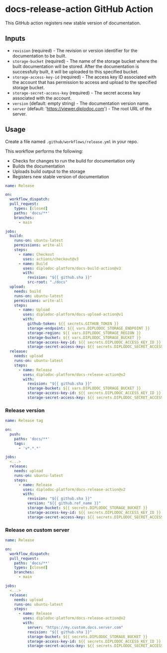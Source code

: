# docs-release-action GitHub Action

This GitHub action registers new stable version of documentation.

## Inputs

- `revision` (required) - The revision or version identifier for the documentation to be built.
- `storage-bucket` (required) - The name of the storage bucket where the built documentation will be stored. After the documentation is successfully built, it will be uploaded to this specified bucket.
- `storage-access-key-id` (required) - The access key ID associated with the account that has permission to access and upload to the specified storage bucket.
- `storage-secret-access-key` (required) - The secret access key associated with the account.
- `version` (default: empty string) - The documentation version name.
- `server` (default: 'https://viewer.diplodoc.com') - The root URL of the server.

## Usage

Create a file named `.github/workflows/release.yml` in your repo.

This workflow performs the following:
- Checks for changes to run the build for documentation only
- Builds the documentation
- Uploads build output to the storage
- Registers new stable version of documentation

```yaml
name: Release

on:
  workflow_dispatch:
  pull_request:
    types: [closed]
    paths: 'docs/**'
    branches:
      - main

jobs:
  build:
    runs-on: ubuntu-latest
    permissions: write-all
    steps:
      - name: Checkout
        uses: actions/checkout@v3
      - name: Build
        uses: diplodoc-platform/docs-build-action@v3
        with:
          revision: "${{ github.sha }}"
          src-root: "./docs"
  upload:
    needs: build
    runs-on: ubuntu-latest
    permissions: write-all
    steps:
      - name: Upload
        uses: diplodoc-platform/docs-upload-action@v1
        with:
          github-token: ${{ secrets.GITHUB_TOKEN }}
          storage-endpoint: ${{ vars.DIPLODOC_STORAGE_ENDPOINT }}
          storage-region: ${{ vars.DIPLODOC_STORAGE_REGION }}
          storage-bucket: ${{ vars.DIPLODOC_STORAGE_BUCKET }}
          storage-access-key-id: ${{ secrets.DIPLODOC_ACCESS_KEY_ID }}
          storage-secret-access-key: ${{ secrets.DIPLODOC_SECRET_ACCESS_KEY }}
  release:
    needs: upload
    runs-on: ubuntu-latest
    steps:
      - name: Release
        uses: diplodoc-platform/docs-release-action@v2
        with:
          revision: "${{ github.sha }}"
          storage-bucket: ${{ vars.DIPLODOC_STORAGE_BUCKET }}
          storage-access-key-id: ${{ secrets.DIPLODOC_ACCESS_KEY_ID }}
          storage-secret-access-key: ${{ secrets.DIPLODOC_SECRET_ACCESS_KEY }}
```

### Release version

```yaml
name: Release tag

on:
  push:
    paths: 'docs/**'
    tags:
      - 'v*.*.*'

jobs:
  <...>
  release:
    needs: upload
    runs-on: ubuntu-latest
    steps:
      - name: Release
        uses: diplodoc-platform/docs-release-action@v2
        with:
          revision: "${{ github.sha }}"
          version: "${{ github.ref_name }}"
          storage-bucket: ${{ secrets.DIPLODOC_STORAGE_BUCKET }}
          storage-access-key-id: ${{ secrets.DIPLODOC_ACCESS_KEY_ID }}
          storage-secret-access-key: ${{ secrets.DIPLODOC_SECRET_ACCESS_KEY }}
```

### Release on custom server

```yaml
name: Release

on:
  workflow_dispatch:
  pull_request:
    paths: 'docs/**'
    types: [closed]
    branches:
      - main

jobs:
  <...>
  release:
    needs: upload
    runs-on: ubuntu-latest
    steps:
      - name: Release
        uses: diplodoc-platform/docs-release-action@v2
        with:
          server: "https://my.custom.docs.server.com"
          revision: "${{ github.sha }}"
          storage-bucket: ${{ secrets.DIPLODOC_STORAGE_BUCKET }}
          storage-access-key-id: ${{ secrets.DIPLODOC_ACCESS_KEY_ID }}
          storage-secret-access-key: ${{ secrets.DIPLODOC_SECRET_ACCESS_KEY }}
```